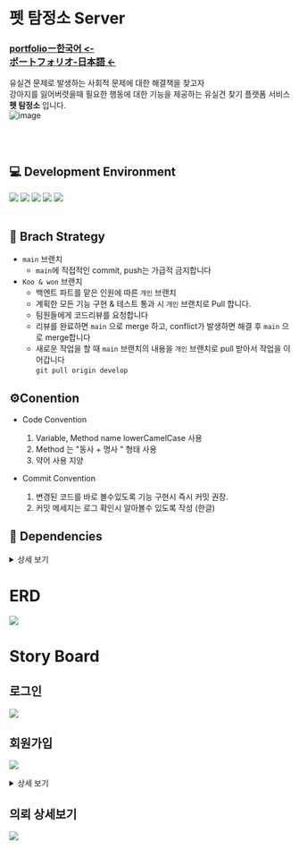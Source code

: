 # 펫 탐정소 Server     
<h3>
  <a href="https://docs.google.com/presentation/d/1KBlHlEJMoPWHiP5bZy2ViVnBxUouRoL6/edit?usp=sharing&ouid=100246645175953757075&rtpof=true&sd=true">portfolioー한국어 <- </a> <br/>
<a href="https://docs.google.com/presentation/d/1zKrOkAhA9B9OQr9WThakyF4qwp0yUx-X/edit?usp=sharing&ouid=100246645175953757075&rtpof=true&sd=true">ポートフォリオ-日本語 <- </a>
</h3>


유실견 문제로 발생하는 사회적 문제에 대한 해결책을 찾고자  
강아지를 잃어버렷을때 필요한 행동에 대한 기능을 제공하는 유실견 찾기 플랫폼 서비스 **펫 탐정소** 입니다.  
![image](https://user-images.githubusercontent.com/68727046/173567700-261ab0a7-fd27-4902-b793-4486c44b6d00.png)

<br/><br/>
## :computer: Development Environment  
  <img src="https://img.shields.io/badge/SpringBoot-6DB33F?style=flat&logo=SpringBoot&logoColor=white"/>  <img src="https://img.shields.io/badge/Spring Data Jpa-6DB33F?style=flat&logo=SpringBoot&logoColor=white"/> <img src="https://img.shields.io/badge/MySQL-4479A1?style=flat&logo=MySQL&logoColor=white"/>  <img src="https://img.shields.io/badge/Amazon S3 -569A31?style=flat&logo=AmazonS3&logoColor=white"/>  <img src="https://img.shields.io/badge/Heroku -430098?style=flat&logo=Heroku&logoColor=white"/>
<br/><br/>
## :floppy_disk: Brach Strategy
- ``` main ``` 브랜치
  - ``` main ```에 직접적인 commit, push는 가급적 금지합니다 
- ```Koo & won``` 브랜치
  - 백엔트 파트를 맡은 인원에 따른 ``` 개인 ``` 브랜치 
  - 계획한 모든 기능 구현 & 테스트 통과 시 ``` 개인 ``` 브랜치로 Pull 합니다.
  - 팀원들에게 코드리뷰를 요청합니다
  - 리뷰를 완료하면 ```main``` 으로 merge 하고, conflict가 발생하면 해결 후 ```main``` 으로 merge합니다
  - 새로운 작업을 할 때 ```main``` 브랜치의 내용을 ```개인``` 브랜치로 pull 받아서 작업을 이어갑니다  
    ``` git pull origin develop ```
## ⚙Conention 
- Code Convention  
  1. Variable, Method name lowerCamelCase 사용
  2. Method 는 "동사 + 명사 " 형태 사용 
  3. 약어 사용 지양

- Commit Convention
  1. 변경된 코드를 바로 볼수있도록 기능 구현시 즉시 커밋 권장.
  2. 커밋 메세지는 로그 확인시 알아볼수 있도록 작성 (한글)

## :page_with_curl: Dependencies  

<details>
  <summary>상세 보기 </summary>

<dependencies>
		<dependency>
			<groupId>org.springframework.cloud</groupId>
			<artifactId>spring-cloud-starter-aws</artifactId>
			<version>2.0.1.RELEASE</version>
		</dependency>

		<dependency>
			<groupId>org.springframework.boot</groupId>
			<artifactId>spring-boot-starter-data-jpa</artifactId>
		</dependency>
		<dependency>
			<groupId>com.turo</groupId>
			<artifactId>pushy</artifactId>
			<version>0.13.10</version>
		</dependency>
		<dependency>
			<groupId>com.google.code.gson</groupId>
			<artifactId>gson</artifactId>
			<version>2.8.6</version>
		</dependency>

		<dependency>
			<groupId>org.springframework.boot</groupId>
			<artifactId>spring-boot-starter-oauth2-client</artifactId>
			<version>2.6.6</version>
		</dependency>

		<dependency>
			<groupId>org.springframework.boot</groupId>
			<artifactId>spring-boot-starter-thymeleaf</artifactId>
		</dependency>
		<dependency>
			<groupId>org.springframework.boot</groupId>
			<artifactId>spring-boot-starter-security</artifactId>
		</dependency>
		<dependency>
			<groupId>org.springframework.boot</groupId>
			<artifactId>spring-boot-starter-web</artifactId>
		</dependency>
		<dependency>
			<groupId>mysql</groupId>
			<artifactId>mysql-connector-java</artifactId>
			<scope>runtime</scope>
		</dependency>

		<dependency>
			<groupId>org.projectlombok</groupId>
			<artifactId>lombok</artifactId>
			<optional>true</optional>
		</dependency>
		<dependency>
			<groupId>org.springframework.boot</groupId>
			<artifactId>spring-boot-starter-tomcat</artifactId>
			<scope>provided</scope>
		</dependency>
		<dependency>
			<groupId>org.springframework.boot</groupId>
			<artifactId>spring-boot-starter-test</artifactId>
			<scope>test</scope>
		</dependency>
		<dependency>
			<groupId>org.springframework.security</groupId>
			<artifactId>spring-security-test</artifactId>
			<scope>test</scope>
		</dependency>
		<dependency>
			<groupId>net.nurigo</groupId>
			<artifactId>javaSDK</artifactId>
			<version>2.2</version>
		</dependency>
		<!-- https://mvnrepository.com/artifact/com.fasterxml.jackson.datatype/jackson-datatype-hibernate5 -->
		<dependency>
			<groupId>com.fasterxml.jackson.datatype</groupId>
			<artifactId>jackson-datatype-hibernate5</artifactId>
			<version>2.13.2</version>
		</dependency>

	</dependencies>
</details>

# ERD
![](https://velog.velcdn.com/images/wonjongseo/post/79e1c49b-45d7-4996-af87-746e54892ed8/image.png)

# Story Board

## 로그인 
![](https://velog.velcdn.com/images/wonjongseo/post/07242ac3-3af1-4645-8df7-c3ef2cd28683/image.png)


## 회원가입
![](https://velog.velcdn.com/images/wonjongseo/post/9c7c3d93-38bb-4d65-b90e-ef0ab0b24fb0/image.png)

<details>
  <summary>상세 보기 </summary>
 


 - 핸드폰 번호 입력 후, 해당 핸드폰에 오는 문자의
인증번호를 입력한다.
- 새로운 핸드폰 번호일 경우, 회원가입 절차로 이동하며,
추가정보( 현재위치, 이메일 주소 ) 등을 받는다.

- 핸드폰 번호, 추가 정보와 함께 Push 알림에 필요한 
Device Token을 함께 전달한다. 
</details>


## 의뢰 상세보기
![](https://velog.velcdn.com/images/wonjongseo/post/43e98e61-af03-4d4e-b421-9137d3c3a9ec/image.png)
